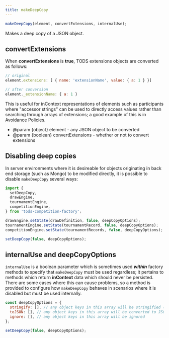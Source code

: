 ```yaml
---
title: makeDeepCopy
---
```


```js
makeDeepCopy(element, convertExtensions, internalUse);
```

Makes a deep copy of a JSON object.

## convertExtensions

When **convertExtensions** is **true**, TODS extensions objects are converted as follows:

```js
// original
element.extensions: [ { name: 'extensionName', value: { a: 1 } }]

// after conversion
element._extensionName: { a: 1 }
```

This is useful for inContext representations of elements such as participants where "accessor strings" can be used to directly access values rather than searching through arrays of extensions; a good example of this is in Avoidance Policies.

- @param {object} element - any JSON object to be converted
- @param {boolean} convertExtensions - whether or not to convert extensions

## Disabling deep copies

In server environments where it is desireable for objects originating in back end storage (such as Mongo) to be modified directly, it is possible to disable `makeDeepCopy` several ways:

```js
import {
  setDeepCopy,
  drawEngine,
  tournamentEngine,
  competitionEngine,
} from 'tods-competition-factory';

drawEngine.setState(drawDefinition, false, deepCopyOptions);
tournamentEngine.setState(tournamentRecord, false, deepCopyOptions);
competitionEngine.setState(tournamentRecords, false, deepCopyOptions);

setDeepCopy(false, deepCopyOptions);
```

## internalUse and deepCopyOptions

`internalUse` is a boolean parameter which is sometimes used **_within_** factory methods to specify that `makeDeepCopy` must be used regardless; it pertains to methods which return **inContext** data which should never be persisted. There are some cases where this can cause problems, so a method is provided to configure how `makeDeepCopy` behaves in scenarios where it is disabled but must be used internally.

```js
const deepCopyOptions = {
  stringify: [], // any object keys in this array will be stringified (using a .toString() function if present on the object)
  toJSON: [], // any object keys in this array will be converted to JSON if there is a .toJSON() function on the object
  ignore: [], // any object keys in this array will be ignored
};

setDeepCopy(false, deepCopyOptions);
```
